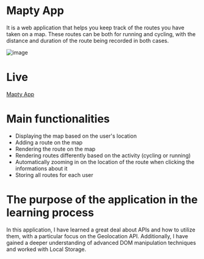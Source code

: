 # Mapty App

It is a web application that helps you keep track of the routes you have taken on a map. These routes can be both for running and cycling, with the distance and duration of the route being recorded in both cases.

![image](https://github.com/constantinraulivan/maptyapp/assets/108687645/824ef0c2-c5b8-4abe-8087-ae470ab66bb4)


# Live

[Mapty App](https://constantinraulivan.github.io/maptyapp/)


# Main functionalities

- Displaying the map based on the user's location
- Adding a route on the map
- Rendering the route on the map
- Rendering routes differently based on the activity (cycling or running)
- Automatically zooming in on the location of the route when clicking the informations about it
- Storing all routes for each user




# The purpose of the application in the learning process

In this application, I have learned a great deal about APIs and how to utilize them, with a particular focus on the Geolocation API. Additionally, I have gained a deeper understanding of advanced DOM manipulation techniques and worked with Local Storage.
